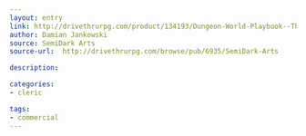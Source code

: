 ```yaml
---
layout: entry
link: http://drivethrurpg.com/product/134193/Dungeon-World-Playbook--The-Prophet
author: Damian Jankowski
source: SemiDark Arts
source-url:  http://drivethrurpg.com/browse/pub/6935/SemiDark-Arts

description:

categories:
- cleric

tags:
- commercial
---
```

